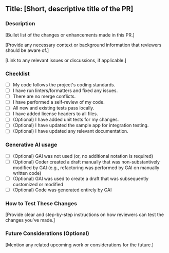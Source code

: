 ## Title: [Short, descriptive title of the PR]

### Description

[Bullet list of the changes or enhancements made in this PR.]

[Provide any necessary context or background information that reviewers should be aware of.]

[Link to any relevant issues or discussions, if applicable.]

### Checklist

- [ ] My code follows the project's coding standards.
- [ ] I have run linters/formatters and fixed any issues.
- [ ] There are no merge conflicts.
- [ ] I have performed a self-review of my code.
- [ ] All new and existing tests pass locally.
- [ ] I have added license headers to all files.
- [ ] \(Optional) I have added unit tests for my changes.
- [ ] \(Optional) I have updated the sample app for integration testing.
- [ ] \(Optional) I have updated any relevant documentation.

### Generative AI usage

- [ ] \(Optional) GAI was not used (or, no additional notation is required)
- [ ] \(Optional) Coder created a draft manually that was non-substantively modified by GAI (e.g., refactoring was performed by GAI on manually written code)
- [ ] \(Optional) GAI was used to create a draft that was subsequently customized or modified
- [ ] \(Optional) Code was generated entirely by GAI

### How to Test These Changes

[Provide clear and step-by-step instructions on how reviewers can test the changes you've made.]

### Future Considerations (Optional)

[Mention any related upcoming work or considerations for the future.]